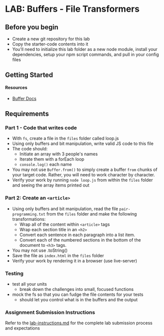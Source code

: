 # LAB: Buffers - File Transformers

## Before you begin
* Create a new git repository for this lab
* Copy the starter-code contents into it
* You'll need to initialize this lab folder as a new node module, install your dependencies, setup your npm script commands, and pull in your config files

## Getting Started

#### Resources  
* [Buffer Docs](https://nodejs.org/api/buffer.html)

## Requirements
### Part 1 - Code that writes code
* With `fs`, create a file in the `files` folder called loop.js
* Using only buffers and bit manipulation, write valid JS code to this file
* The code should:
  * Initiate an array with 3 people's names
  * Iterate them with a forEach loop
  * `console.log()` each name
* You may not use `Buffer.from()` to simply create a buffer `from` chunks of your target code. Rather, you will need to work character by character.
* Verify your work by running `node loop.js` from within the `files` folder and seeing the array items printed out

### Part 2: Create an `<article>`
* Using only buffers and bit manipulation, read the file `pair-programming.txt` from the `files` folder and make the following transformations:
  * Wrap all of the content within `<article>` tags
  * Wrap each section title in an `<h2>`
  * Convert each sentence in each paragraph into a list item.
  * Convert each of the numbered sections in the bottom of the document to `<h3>` tags.
* You may not use .toString()
* Save the file as `index.html` in the `files` folder
* Verify your work by rendering it in a browser (use live-server)

### Testing
* test all your units 
  * break down the challenges into small, focused functions
* mock the fs so that you can fudge the file contents for your tests 
  * should let you control what is in the buffers and the output


### Assignment Submission Instructions
Refer to the [lab-instructions.md](../../../reference/submission-instructions/labs.md) for the complete lab submission process and expectations
